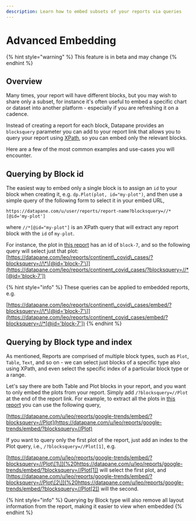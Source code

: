```yaml
---
description: Learn how to embed subsets of your reports via queries
---
```


# Advanced Embedding

{% hint style="warning" %}
This feature is in beta and may change
{% endhint %}

## Overview

Many times, your report will have different blocks, but you may wish to share only a subset, for instance it's often useful to embed a specific chart or dataset into another platform - especially if you are refreshing it on a cadence. 

Instead of creating a report for each block, Datapane provides an `blocksquery` parameter you can add to your report link that allows you to query your report using [XPath](https://developer.mozilla.org/en-US/docs/Web/XPath), so you can embed only the relevant blocks.

Here are a few of the most common examples and use-cases you will encounter.

## Querying by Block id

The easiest way to embed only a single block is to assign an `id` to your block when creating it, e.g. `dp.Plot(plot, id="my-plot")`, and then use a simple query of the following form to select it in your embed URL,

```text
https://datapane.com/u/user/reports/report-name?blocksquery=//*[@id='my-plot']
```

where `//*[@id="my-plot"]` is an XPath query that will extract any report block with the `id` of `my-plot`.

For instance, the plot in [this report](https://datapane.com/leo/reports/continent_covid_cases) has an id of `block-7`, and so the following query will select just that plot: [https://datapane.com/leo/reports/continent\_covid\_cases/?blocksquery=//\*\[@id='block-7'\]](https://datapane.com/leo/reports/continent_covid_cases/?blocksquery=//*[@id='block-7'])

{% hint style="info" %}
These queries can be applied to embedded reports, e.g.

[https://datapane.com/leo/reports/continent\_covid\_cases/embed/?blocksquery=//\*\[@id='block-7'\]](https://datapane.com/leo/reports/continent_covid_cases/embed/?blocksquery=//*[@id='block-7'])
{% endhint %}

## Querying by Block type and index

As mentioned, Reports are comprised of multiple block types, such as `Plot`, `Table`, `Text`, and so on - we can select just blocks of a specific type also using XPath, and even select the specific index of a particular block type or a range.

Let's say there are both Table and Plot blocks in your report, and you want to only embed the plots from your report. Simply add `/?blocksquery=//Plot` at the end of the report link. For example, to extract all the plots in [this report](https://datapane.com/u/leo/reports/google-trends/) you can use the following query,

[https://datapane.com/u/leo/reports/google-trends/embed/?blocksquery=//Plot](https://datapane.com/u/leo/reports/google-trends/embed/?blocksquery=//Plot)

If you want to query only the first plot of the report, just add an index to the Plot query, i.e., `/?blocksquery=//Plot[1]`, e.g.

[https://datapane.com/u/leo/reports/google-trends/embed/?blocksquery=//Plot\[1\]](%20https://datapane.com/u/leo/reports/google-trends/embed/?blocksquery=//Plot[1]) will select the first plot, and [https://datapane.com/u/leo/reports/google-trends/embed/?blocksquery=//Plot\[2\]](%20https://datapane.com/u/leo/reports/google-trends/embed/?blocksquery=//Plot[2]) will the second.

{% hint style="info" %}
Querying by Block type will also remove all layout information from the report, making it easier to view when embedded
{% endhint %}

